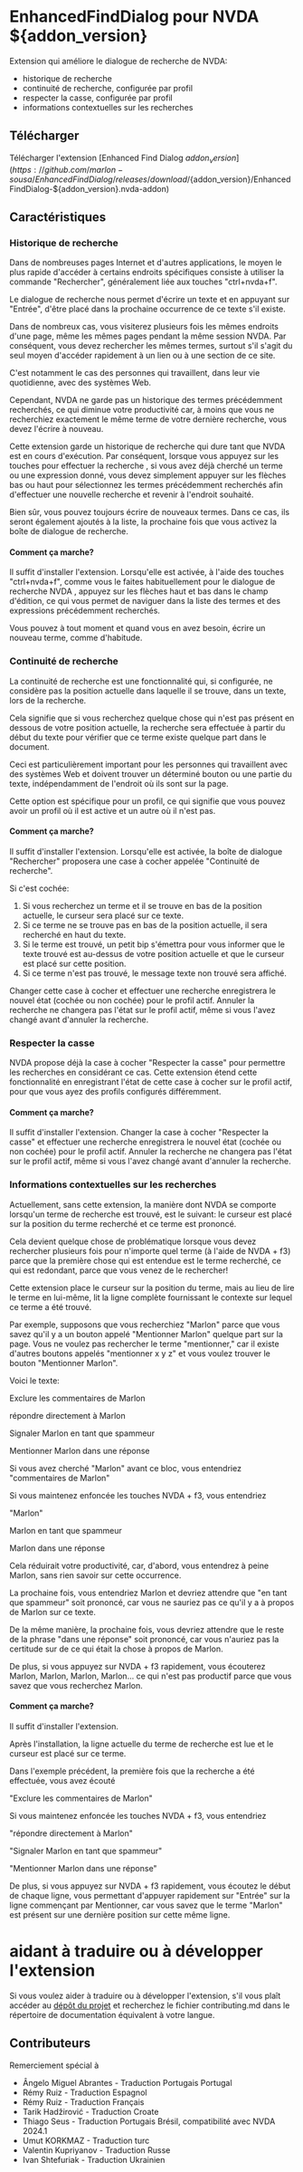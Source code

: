 # EnhancedFindDialog pour NVDA ${addon_version}
Extension qui améliore le dialogue de recherche de NVDA:

* historique de recherche
* continuité de recherche, configurée par profil
* respecter la casse, configurée par profil
* informations contextuelles sur les recherches

## Télécharger
Télécharger l'extension [Enhanced Find Dialog ${addon_version}](https://github.com/marlon-sousa/EnhancedFindDialog/releases/download/${addon_version}/EnhancedFindDialog-${addon_version}.nvda-addon)

## Caractéristiques

### Historique de recherche
Dans de nombreuses pages Internet et d'autres applications, le moyen le plus rapide d'accéder à certains endroits spécifiques consiste à utiliser la commande "Rechercher", généralement liée aux touches "ctrl+nvda+f".

Le dialogue de recherche nous permet d'écrire un texte et en appuyant sur "Entrée", d'être placé dans la prochaine occurrence de ce texte s'il existe.

Dans de nombreux cas, vous visiterez plusieurs fois les mêmes endroits d'une page, même les mêmes pages pendant  la même session NVDA. Par conséquent, vous devez rechercher les mêmes termes, surtout s'il s'agit du seul moyen d'accéder rapidement à un lien ou à une section de ce site.

C'est notamment le cas des personnes qui travaillent, dans leur vie quotidienne, avec des systèmes Web.

Cependant, NVDA ne garde pas  un historique des termes précédemment recherchés, ce qui diminue votre productivité car, à moins que vous ne recherchiez exactement le même terme  de votre dernière recherche, vous devez l'écrire à nouveau.

Cette extension garde un historique de recherche qui dure tant que   NVDA est en cours d'exécution. Par conséquent, lorsque vous appuyez sur les touches pour effectuer la recherche , si vous avez déjà cherché un terme ou une expression donné, vous devez simplement appuyer sur les flèches bas ou haut pour sélectionnez les termes précédemment recherchés afin d'effectuer une nouvelle recherche et revenir à l'endroit souhaité.

Bien sûr, vous pouvez toujours écrire de nouveaux termes. Dans ce cas, ils seront également ajoutés à la liste, la prochaine fois que vous activez la boîte de dialogue de recherche.

#### Comment ça marche?

Il suffit d'installer l'extension. Lorsqu'elle est activée, à l'aide des touches "ctrl+nvda+f", comme vous le faites habituellement pour le dialogue de recherche NVDA , appuyez sur les flèches  haut et bas dans le champ d'édition, ce qui vous permet de naviguer dans la liste des termes et des expressions précédemment recherchés.

Vous pouvez à tout moment et quand vous en avez besoin, écrire un nouveau terme, comme d'habitude.

### Continuité de recherche

La continuité de recherche est une fonctionnalité qui, si configurée, ne considère pas la position actuelle dans laquelle il se trouve, dans un texte, lors de la recherche.

Cela signifie que si vous recherchez quelque chose qui n'est pas présent en dessous de votre position actuelle, la recherche sera effectuée à partir du début du texte pour vérifier que ce terme existe quelque part dans le document.

Ceci est particulièrement important pour les personnes qui travaillent avec des systèmes Web et doivent trouver un déterminé bouton ou une partie du texte, indépendamment de l'endroit où ils sont sur la page.

Cette option est spécifique pour  un profil, ce qui signifie que vous pouvez avoir un profil où il est active et un autre où il n'est pas.

#### Comment ça marche?

Il suffit d'installer l'extension. Lorsqu'elle est activée, la boîte de dialogue "Rechercher" proposera une case à cocher appelée "Continuité de recherche".

Si c'est cochée:

1. Si vous recherchez un terme et il se trouve en bas de la position actuelle, le curseur sera  placé sur ce texte.
2. Si ce terme ne se trouve pas en bas de la position actuelle, il sera recherché en haut du texte.
3. Si le terme est trouvé,  un petit bip s'émettra pour vous informer que le texte trouvé   est au-dessus de votre position actuelle et que le curseur est placé sur cette position.
4. Si ce terme n'est pas trouvé, le message texte non trouvé sera affiché.

Changer cette case à cocher et effectuer une  recherche enregistrera le nouvel état (cochée ou non cochée) pour le profil actif. Annuler la recherche ne changera pas l'état sur le profil actif, même si vous l'avez changé avant d'annuler la recherche.

### Respecter la casse

NVDA propose déjà la case à cocher "Respecter la casse" pour permettre les recherches en considérant ce cas. Cette extension étend cette fonctionnalité en enregistrant l'état de cette case à cocher sur le profil actif, pour que vous ayez des profils configurés différemment.

#### Comment ça marche?

Il suffit d'installer l'extension. Changer la case à cocher  "Respecter la casse" et effectuer une  recherche enregistrera le nouvel état (cochée ou non cochée) pour le profil actif. Annuler la recherche ne changera pas l'état sur le profil actif, même si vous l'avez changé avant d'annuler la recherche.

### Informations contextuelles sur les recherches

Actuellement, sans cette extension, la manière dont NVDA se comporte lorsqu'un terme de recherche est trouvé, est le suivant: le curseur est placé sur la position du terme recherché et  ce terme est prononcé.

Cela devient quelque chose de problématique lorsque vous devez rechercher plusieurs fois pour n'importe quel terme (à l'aide de NVDA + f3) parce que la première chose qui est entendue est le terme recherché, ce qui est redondant, parce que  vous venez de le rechercher!

Cette extension place le curseur sur la position du terme, mais au lieu de lire le terme en lui-même, lit la ligne complète fournissant le contexte sur lequel ce terme a été trouvé.

Par exemple, supposons que vous recherchiez "Marlon" parce que vous savez qu'il y a un bouton appelé "Mentionner Marlon" quelque part sur la page. Vous ne voulez pas rechercher le terme "mentionner," car il existe d'autres boutons appelés "mentionner x y z" et vous voulez trouver le bouton "Mentionner Marlon".

Voici le texte:

Exclure les commentaires de Marlon

répondre directement à Marlon

Signaler Marlon en tant que spammeur

Mentionner Marlon dans une réponse

Si vous avez cherché "Marlon" avant ce bloc, vous entendriez
"commentaires de Marlon"

Si vous maintenez enfoncée les touches NVDA + f3, vous entendriez

"Marlon"

Marlon en tant que spammeur

Marlon dans une réponse

Cela réduirait votre productivité, car, d'abord, vous entendrez à peine Marlon, sans rien savoir sur cette occurrence.

La prochaine fois, vous entendriez Marlon et devriez attendre que "en tant que spammeur" soit prononcé, car vous ne sauriez pas ce qu'il y a à propos de Marlon sur ce texte.

De la même manière, la prochaine fois, vous devriez attendre que le reste de la phrase "dans une réponse" soit prononcé, car vous n'auriez pas la certitude sur de ce qui était la chose à propos  de Marlon.

De plus, si vous appuyez sur NVDA + f3 rapidement, vous écouterez Marlon, Marlon, Marlon, Marlon... ce qui n'est pas productif parce que vous savez que vous recherchez Marlon.

#### Comment ça marche?

Il suffit d'installer l'extension.

Après l'installation, la ligne actuelle du terme de recherche est lue et le curseur est placé sur ce terme.

Dans l'exemple précédent, la première fois que la recherche a été effectuée, vous avez écouté

"Exclure les commentaires de Marlon"

Si vous maintenez enfoncée les touches NVDA + f3, vous entendriez

"répondre directement à Marlon"

"Signaler Marlon en tant que spammeur"

"Mentionner Marlon dans une réponse"

De plus, si vous appuyez sur NVDA + f3 rapidement, vous écoutez le début de chaque ligne, vous permettant d'appuyer rapidement sur  "Entrée" sur la ligne commençant par Mentionner, car vous savez que le terme "Marlon" est présent sur une dernière position sur cette même ligne.

# aidant à traduire ou à développer l'extension

Si vous voulez aider à traduire ou à développer l'extension, s'il vous plaît accéder au [dépôt du projet](https://github.com/marlon-sousa/EnhancedFindDialog) et recherchez le fichier contributing.md dans le répertoire de documentation équivalent à votre langue.

## Contributeurs

Remerciement spécial à


* Ângelo Miguel Abrantes - Traduction Portugais Portugal
* Rémy Ruiz - Traduction Espagnol
* Rémy Ruiz - Traduction Français
* Tarik Hadžirović - Traduction Croate
*  Thiago Seus - Traduction Portugais Brésil, compatibilité avec NVDA 2024.1
* Umut KORKMAZ - Traduction turc
* Valentin Kupriyanov - Traduction Russe
* Ivan Shtefuriak - Traduction Ukrainien
